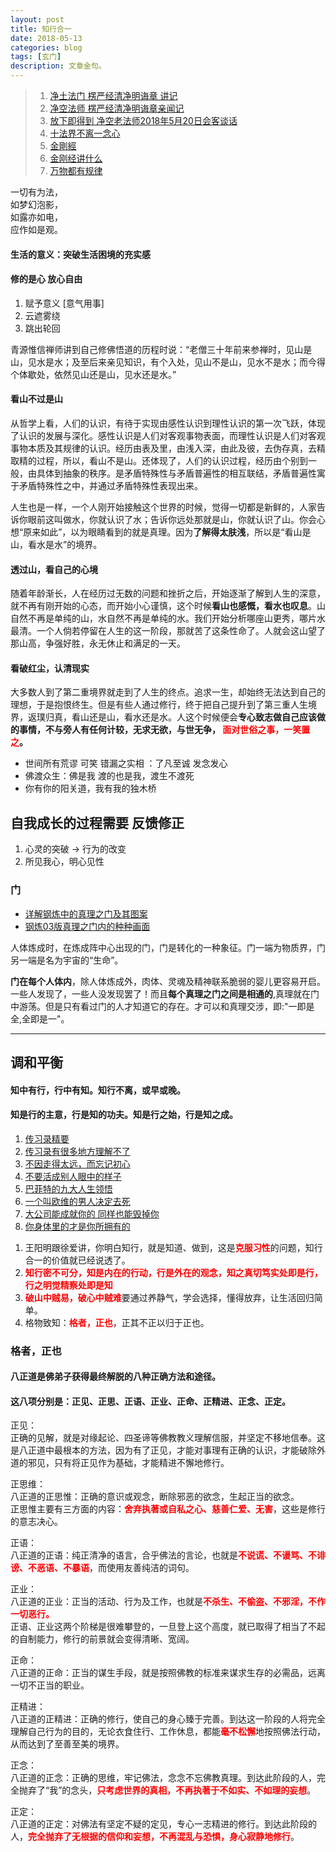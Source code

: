 ```yaml
---
layout: post
title: 知行合一
date: 2018-05-13
categories: blog
tags: [玄门]
description: 文章金句。
---
```


>1. [净土法门 楞严经清净明诲章 讲记](http://www.xuefo.net/nr/article36/364106.html)
>1. [净空法师 楞严经清净明诲章亲闻记](http://www.fodizi.net/jingkongfashi/2124.html)
>1. [放下即得到 净空老法师2018年5月20日会客谈话](http://www.dywhjt.com/50673.html)   
>1. [十法界不离一念心](http://www.drbachinese.org/online_reading_simplified/dharma_talks/TenDharmaRealm/contents.htm)   
>1. [金剛經](https://www.bilibili.com/video/av4530353?from=search&seid=15674367433803297338)   
>1. [金刚经讲什么](https://www.zhihu.com/question/20742809)   
>1. [万物都有规律](https://www.bilibili.com/video/av21834938)   


一切有为法，<br>
如梦幻泡影，<br>
如露亦如电，<br>
应作如是观。

#### 生活的意义：突破生活困境的充实感
#### 修的是心 放心自由
1. 赋予意义  [意气用事]
1. 云遮雾绕
1. 跳出轮回


青源惟信禅师讲到自己修佛悟道的历程时说：“老僧三十年前来参禅时，见山是山，见水是水；及至后来亲见知识，有个入处，见山不是山，见水不是水；而今得个体歇处，依然见山还是山，见水还是水。”


#### 看山不过是山
从哲学上看，人们的认识，有待于实现由感性认识到理性认识的第一次飞跃，体现了认识的发展与深化。感性认识是人们对客观事物表面，而理性认识是人们对客观事物本质及其规律的认识。经历由表及里，由浅入深，由此及彼，去伪存真，去精取精的过程，所以，看山不是山。还体现了，人们的认识过程，经历由个别到一般，由具体到抽象的秩序。是矛盾特殊性与矛盾普遍性的相互联结，矛盾普遍性寓于矛盾特殊性之中，并通过矛盾特殊性表现出来。


人生也是一样，一个人刚开始接触这个世界的时候，觉得一切都是新鲜的，人家告诉你眼前这叫做水，你就认识了水；告诉你远处那就是山，你就认识了山。你会心想“原来如此”，以为眼睛看到的就是真理。因为**了解得太肤浅**，所以是“看山是山，看水是水”的境界。


#### 透过山，看自己的心境
随着年龄渐长，人在经历过无数的问题和挫折之后，开始逐渐了解到人生的深意，就不再有刚开始的心态，而开始小心谨慎，这个时候**看山也感慨，看水也叹息**。山自然不再是单纯的山，水自然不再是单纯的水。我们开始分析哪座山更秀，哪片水最清。一个人倘若停留在人生的这一阶段，那就苦了这条性命了。人就会这山望了那山高，争强好胜，永无休止和满足的一天。


#### 看破红尘，认清现实
大多数人到了第二重境界就走到了人生的终点。追求一生，却始终无法达到自己的理想，于是抱恨终生。但是有些人通过修行，终于把自己提升到了第三重人生境界，返璞归真，看山还是山，看水还是水。人这个时候便会**专心致志做自己应该做的事情，不与旁人有任何计较，无求无欲，与世无争， <font color="#FF0000"><b>面对世俗之事，一笑置之</b></font>。**

- 世间所有荒谬 可笑 错漏之实相 ：了凡至诚 发念发心
- 佛渡众生：佛是我 渡的也是我，渡生不渡死
- 你有你的阳关道，我有我的独木桥


## 自我成长的过程需要 反馈修正
1. 心灵的突破 → 行为的改变
1. 所见我心，明心见性

### 门
- [详解钢炼中的真理之门及其图案](https://wenku.baidu.com/view/1f8bd980d4d8d15abe234e8c.html)
- [钢炼03版真理之门内的种种画面](https://tieba.baidu.com/p/1193857238?pn=1)


人体炼成时，在炼成阵中心出现的门，门是转化的一种象征。门一端为物质界，门另一端是名为宇宙的“生命”。


**门在每个人体内**，除人体炼成外，肉体、灵魂及精神联系脆弱的婴儿更容易开启。一些人发现了，一些人没发现罢了！而且**每个真理之门之间是相通的**,真理就在门中游荡。但是只有看过门的人才知道它的存在。才可以和真理交涉，即:"一即是全,全即是一"。

----

## 调和平衡
#### 知中有行，行中有知。知行不离，或早或晚。
#### 知是行的主意，行是知的功夫。知是行之始，行是知之成。

1. [传习录精要](https://zhuanlan.zhihu.com/p/26779349)
1. [传习录有很多地方理解不了](https://www.zhihu.com/question/23731965/answer/43577142)
1. [不因走得太远，而忘记初心](https://mp.weixin.qq.com/s/fFrv7vrqsims_T-3zsxJyg)
1. [不要活成别人眼中的样子](https://www.bilibili.com/video/av28154153)
1. [巴菲特的九大人生领悟](https://mp.weixin.qq.com/s/s2UOVJaWnwdlJ9SfgnOciA)
1. [一个叫欧维的男人决定去死](https://mp.weixin.qq.com/s/umRECEvKxKRg8nRDaY06EQ)
1. [大公司能成就你的 同样也能毁掉你](https://mp.weixin.qq.com/s/X2b9WBxvIuc_VUC1-SU9tg)
1. [你身体里的才是你所拥有的](https://www.bilibili.com/video/av26871955)

<p>
  </p>

1. 王阳明跟徐爱讲，你明白知行，就是知道、做到，这是<font color="#FF0000"><b>克服习性</b></font>的问题，知行合一的价值就已经说透了。
1. <font color="#FF0000"><b>知行密不可分，知是内在的行动，行是外在的观念，知之真切笃实处即是行，行之明觉精察处即是知</b></font>
1. <font color="#FF0000"><b>破山中贼易，破心中贼难</b></font>要通过养静气，学会选择，懂得放弃，让生活回归简单。
1. 格物致知：<font color="#FF0000"><b>格者，正也</b></font>，正其不正以归于正也。

<p>
  </p>

### 格者，正也
#### 八正道是佛弟子获得最终解脱的八种正确方法和途径。
#### 这八项分别是：正见、正思、正语、正业、正命、正精进、正念、正定。
正见：<br>
正确的见解，就是对缘起论、四圣谛等佛教教义理解信服，并坚定不移地信奉。这是八正道中最根本的方法，因为有了正见，才能对事理有正确的认识，才能破除外道的邪见，只有将正见作为基础，才能精进不懈地修行。


正思维：<br>
八正道的正思惟：正确的意识或观念，断除邪恶的欲念，生起正当的欲念。<br>
正思惟主要有三方面的内容：<font color="#FF0000"><b>舍弃执著或自私之心、慈善仁爱、无害</b></font>，这些是修行的意志决心。


正语：<br>
八正道的正语：纯正清净的语言，合乎佛法的言论，也就是<font color="#FF0000"><b>不说谎、不谩骂、不诽谤、不恶语、不暴语</b></font>，而使用友善纯洁的词句。


正业：<br>
八正道的正业：正当的活动、行为及工作，也就是<font color="#FF0000"><b>不杀生、不偷盗、不邪淫，不作一切恶行。<br></b></font>
正语、正业这两个阶梯是很难攀登的，一旦登上这个高度，就已取得了相当了不起的自制能力，修行的前景就会变得清晰、宽阔。


正命：<br>
八正道的正命：正当的谋生手段，就是按照佛教的标准来谋求生存的必需品，远离一切不正当的职业。


正精进：<br>
八正道的正精进：正确的修行，使自己的身心臻于完善。到达这一阶段的人将完全理解自己行为的目的，无论衣食住行、工作休息，都能<font color="#FF0000"><b>毫不松懈</b></font>地按照佛法行动，从而达到了至善至美的境界。


正念：<br>
八正道的正念：正确的思维，牢记佛法，念念不忘佛教真理。到达此阶段的人，完全抛弃了“我”的念头，<font color="#FF0000"><b>只考虑世界的真相，不再执著于不如实、不如理的妄想</b></font>。


正定：<br>
八正道的正定：对佛法有坚定不疑的定见，专心一志精进的修行。到达此阶段的人，<font color="#FF0000"><b>完全抛弃了无根据的信仰和妄想，不再混乱与恐惧，身心寂静地修行</b></font>。






